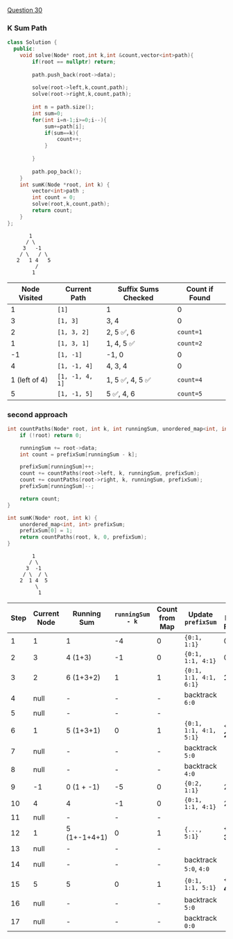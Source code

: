 <a href="https://www.geeksforgeeks.org/problems/k-sum-paths/1">Question 30</a>

### K Sum Path
```cpp
class Solution {
  public:
    void solve(Node* root,int k,int &count,vector<int>path){
        if(root == nullptr) return;
        
        path.push_back(root->data);
        
        solve(root->left,k,count,path);
        solve(root->right,k,count,path);
        
        int n = path.size();
        int sum=0;
        for(int i=n-1;i>=0;i--){
            sum+=path[i];
            if(sum==k){
                count++;
            }
                 
        }
        
        path.pop_back();
    }
    int sumK(Node *root, int k) {
        vector<int>path ;
        int count = 0;
        solve(root,k,count,path);
        return count;
    }
};
```
```
       1
      / \
     3   -1
    / \   / \
   2   1 4   5
         /
        1

```
| Node Visited  | Current Path    | Suffix Sums Checked | Count if Found |
| ------------- | --------------- | ------------------- | -------------- |
| 1             | `[1]`           | 1                   | 0              |
| 3             | `[1, 3]`        | 3, 4                | 0              |
| 2             | `[1, 3, 2]`     | 2, 5 ✅, 6           | `count=1`      |
| 1             | `[1, 3, 1]`     | 1, 4, 5 ✅           | `count=2`      |
| -1            | `[1, -1]`       | -1, 0               | 0              |
| 4             | `[1, -1, 4]`    | 4, 3, 4             | 0              |
| 1 (left of 4) | `[1, -1, 4, 1]` | 1, 5 ✅, 4, 5 ✅      | `count=4`      |
| 5             | `[1, -1, 5]`    | 5 ✅, 4, 6           | `count=5`      |


### second approach

```cpp
int countPaths(Node* root, int k, int runningSum, unordered_map<int, int>& prefixSum) {
    if (!root) return 0;

    runningSum += root->data;
    int count = prefixSum[runningSum - k];

    prefixSum[runningSum]++;
    count += countPaths(root->left, k, runningSum, prefixSum);
    count += countPaths(root->right, k, runningSum, prefixSum);
    prefixSum[runningSum]--;

    return count;
}

int sumK(Node* root, int k) {
    unordered_map<int, int> prefixSum;
    prefixSum[0] = 1;
    return countPaths(root, k, 0, prefixSum);
}
```


```
        1
       / \
      3  -1
     / \  / \
    2  1 4  5
         \
          1

```

| Step | Current Node | Running Sum  | `runningSum - k` | Count from Map | Update `prefixSum`     | Total Paths Found |
| ---- | ------------ | ------------ | ---------------- | -------------- | ---------------------- | ----------------- |
| 1    | 1            | 1            | -4               | 0              | `{0:1, 1:1}`           | 0                 |
| 2    | 3            | 4 (1+3)      | -1               | 0              | `{0:1, 1:1, 4:1}`      | 0                 |
| 3    | 2            | 6 (1+3+2)    | 1                | 1              | `{0:1, 1:1, 4:1, 6:1}` | **1**             |
| 4    | null         | -            | -                | -              | backtrack `6:0`        |                   |
| 5    | null         | -            | -                | -              |                        |                   |
| 6    | 1            | 5 (1+3+1)    | 0                | 1              | `{0:1, 1:1, 4:1, 5:1}` | **+1 = 2**        |
| 7    | null         | -            | -                | -              | backtrack `5:0`        |                   |
| 8    | null         | -            | -                | -              | backtrack `4:0`        |                   |
| 9    | -1           | 0 (1 + -1)   | -5               | 0              | `{0:2, 1:1}`           | 2                 |
| 10   | 4            | 4            | -1               | 0              | `{0:1, 1:1, 4:1}`      | 2                 |
| 11   | null         | -            | -                | -              |                        |                   |
| 12   | 1            | 5 (1+-1+4+1) | 0                | 1              | `{..., 5:1}`           | **+1 = 3**        |
| 13   | null         | -            | -                | -              |                        |                   |
| 14   | null         | -            | -                | -              | backtrack `5:0`, `4:0` |                   |
| 15   | 5            | 5            | 0                | 1              | `{0:1, 1:1, 5:1}`      | **+1 = 4**        |
| 16   | null         | -            | -                | -              | backtrack `5:0`        |                   |
| 17   | null         | -            | -                | -              | backtrack `0:0`        |                   |
